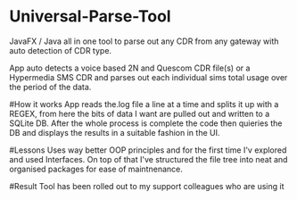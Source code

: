 # Universal-Parse-Tool
JavaFX / Java all in one tool to parse out any CDR from any gateway with auto detection of CDR type.

App auto detects a voice based 2N and Quescom CDR file(s) or a Hypermedia SMS CDR and parses out each individual sims total usage
over the period of the data.

#How it works
App reads the.log file a line at a time and splits it up with a REGEX, from here the bits of data I want are pulled out and
written to a SQLite DB.  After the whole process is complete the code then quieries the DB and displays the results in a suitable fashion in the UI.

#Lessons
Uses way better OOP principles and for the first time I'v explored and used Interfaces.  On top of that I've structured the file tree
into neat and organised packages for ease of maintnenance.

#Result
Tool has been rolled out to my support colleagues who are using it
